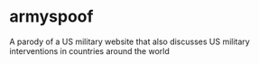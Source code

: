 # armyspoof
A parody of a US military website that also discusses US military interventions in countries around the world
